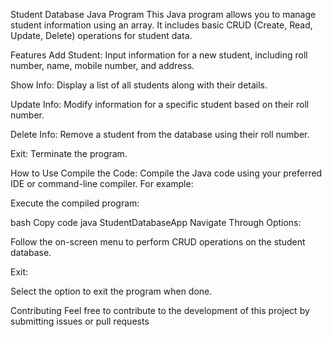 Student Database Java Program This Java program allows you to manage student information using an array.
It includes basic CRUD (Create, Read, Update, Delete) operations for student data.

Features Add Student:
       Input information for a new student, including roll number, name, mobile number, and address.

Show Info: 
        Display a list of all students along with their details.

Update Info: 
        Modify information for a specific student based on their roll number.

Delete Info: 
        Remove a student from the database using their roll number.

Exit: Terminate the program.

How to Use Compile the Code:
            Compile the Java code using your preferred IDE or command-line compiler. For example:

Execute the compiled program:

bash Copy code java StudentDatabaseApp Navigate Through Options:

Follow the on-screen menu to perform CRUD operations on the student database.

Exit:

Select the option to exit the program when done.

Contributing Feel free to contribute to the development of this project by submitting issues or pull requests
